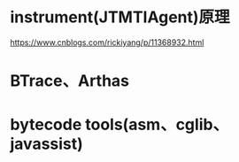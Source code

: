 # instrument(JTMTIAgent)原理

https://www.cnblogs.com/rickiyang/p/11368932.html

# BTrace、Arthas

# bytecode tools(asm、cglib、javassist)